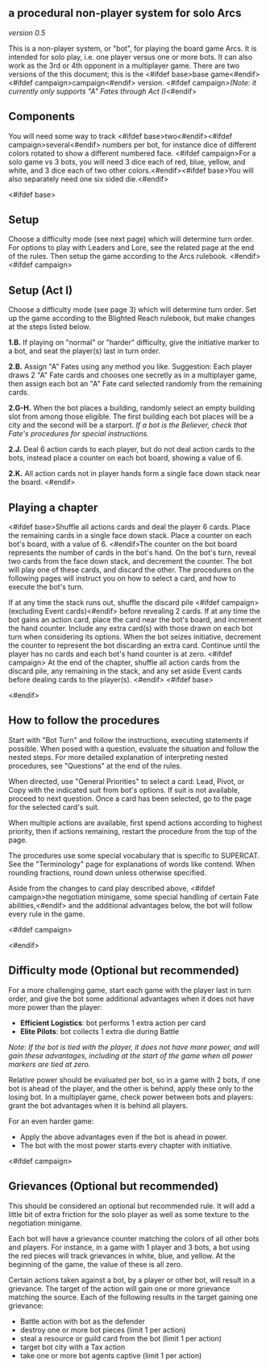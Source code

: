 ## a procedural non-player system for solo Arcs

*version 0.5*

This is a non-player system, or "bot", for playing the board game Arcs. It is intended for solo play, i.e. one player versus one or more bots. It can also work as the 3rd or 4th opponent in a multiplayer game. There are two versions of the this document; this is the <#ifdef base>base game<#endif><#ifdef campaign>campaign<#endif> version. <#ifdef campaign>*(Note: it currently only supports "A" Fates through Act I)*<#endif>

## Components

You will need some way to track <#ifdef base>two<#endif><#ifdef campaign>several<#endif> numbers per bot, for instance dice of different colors rotated to show a different numbered face. <#ifdef campaign>For a solo game vs 3 bots, you will need 3 dice each of red, blue, yellow, and white, and 3 dice each of two other colors.<#endif><#ifdef base>You will also separately need one six sided die.<#endif>

<#ifdef base>
## Setup

Choose a difficulty mode (see next page) which will determine turn order. For options to play with Leaders and Lore, see the related page at the end of the rules. Then setup the game according to the Arcs rulebook.
<#endif>
<#ifdef campaign>
## Setup (Act I)

Choose a difficulty mode (see page 3) which will determine turn order. Set up the game according to the Blighted Reach rulebook, but make changes at the steps listed below.

**1.B.** If playing on "normal" or "harder" difficulty, give the initiative marker to a bot, and seat the player(s) last in turn order.

**2.B.** Assign "A" Fates using any method you like. Suggestion: Each player draws 2 "A" Fate cards and chooses one secretly as in a multiplayer game, then assign each bot an "A" Fate card selected randomly from the remaining cards.

**2.G-H.** When the bot places a building, randomly select an empty building slot from among those eligible. The first building each bot places will be a city and the second will be a starport. *If a bot is the Believer, check that Fate's procedures for special instructions.*

**2.J.** Deal 6 action cards to each player, but do not deal action cards to the bots, instead place a counter on each bot board, showing a value of 6.

**2.K.** All action cards not in player hands form a single face down stack near the board.
<#endif>

## Playing a chapter

<#ifdef base>Shuffle all actions cards and deal the player 6 cards. Place the remaining cards in a single face down stack. Place a counter on each bot's board, with a value of 6. <#endif>The counter on the bot board represents the number of cards in the bot's hand. On the bot's turn, reveal two cards from the face down stack, and decrement the counter. The bot will play one of these cards, and discard the other. The procedures on the following pages will instruct you on how to select a card, and how to execute the bot's turn.

If at any time the stack runs out, shuffle the discard pile <#ifdef campaign>(excluding Event cards)<#endif> before revealing 2 cards. If at any time the bot gains an action card, place the card near the bot's board, and increment the hand counter. Include any extra card(s) with those drawn on each bot turn when considering its options. When the bot seizes initiative, decrement the counter to represent the bot discarding an extra card. Continue until the player has no cards and each bot's hand counter is at zero.
<#ifdef campaign>
At the end of the chapter, shuffle all action cards from the discard pile, any remaining in the stack, and any set aside Event cards before dealing cards to the player(s).
<#endif>
<#ifdef base><div class="pagebreak"> </div><#endif>

## How to follow the procedures

Start with "Bot Turn" and follow the instructions, executing statements if possible. When posed with a question, evaluate the situation and follow the nested steps. For more detailed explanation of interpreting nested procedures, see "Questions" at the end of the rules.

When directed, use "General Priorities" to select a card: Lead, Pivot, or Copy with the indicated suit from bot's options. If suit is not available, proceed to next question. Once a card has been selected, go to the page for the selected card's suit.

When multiple actions are available, first spend actions according to highest priority, then if actions remaining, restart the procedure from the top of the page.

The procedures use some special vocabulary that is specific to SUPERCAT. See the "Terminology" page for explanations of words like contend. When rounding fractions, round down unless otherwise specified.

Aside from the changes to card play described above, <#ifdef campaign>the negotiation minigame, some special handling of certain Fate abilities,<#endif> and the additional advantages below, the bot will follow every rule in the game.

<#ifdef campaign><div class="pagebreak"> </div><#endif>

## Difficulty mode (Optional but recommended)

For a more challenging game, start each game with the player last in turn order, and give the bot some additional advantages when it does not have more power than the player:

- **Efficient Logistics**: bot performs 1 extra action per card
- **Elite Pilots**: bot collects 1 extra die during Battle

*Note: If the bot is tied with the player, it does not have more power, and will gain these advantages, including at the start of the game when all power markers are tied at zero.*

Relative power should be evaluated per bot, so in a game with 2 bots, if one bot is ahead of the player, and the other is behind, apply these only to the losing bot. In a multiplayer game, check power between bots and players: grant the bot advantages when it is behind all players.

For an even harder game:

- Apply the above advantages even if the bot is ahead in power.
- The bot with the most power starts every chapter with initiative.

<#ifdef campaign>
## Grievances (Optional but recommended)

This should be considered an optional but recommended rule. It will add a little bit of extra friction for the solo player as well as some texture to the negotiation minigame.

Each bot will have a grievance counter matching the colors of all other bots and players. For instance, in a game with 1 player and 3 bots, a bot using the red pieces will track grievances in white, blue, and yellow. At the beginning of the game, the value of these is all zero.

Certain actions taken against a bot, by a player or other bot, will result in a grievance. The target of the action will gain one or more grievance matching the source. Each of the following results in the target gaining one grievance:

* Battle action with bot as the defender
* destroy one or more bot pieces (limit 1 per action)
* steal a resource or guild card from the bot (limit 1 per action)
* target bot city with a Tax action
* take one or more bot agents captive (limit 1 per action)
<div class="pagebreak"> </div>

